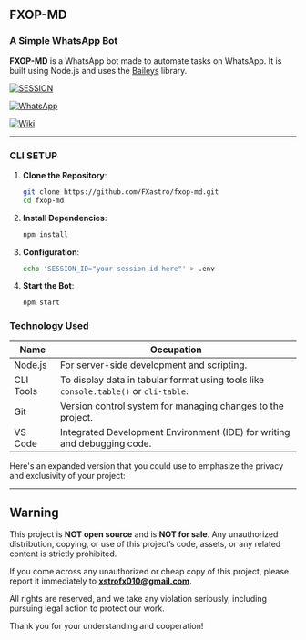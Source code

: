 ## FXOP-MD

### A Simple WhatsApp Bot

**FXOP-MD** is a WhatsApp bot made to automate tasks on WhatsApp. It is built using Node.js and uses the [Baileys](https://github.com/adiwajshing/Baileys) library.

<a href='https://session-id-rz4x.onrender.com' target="_blank"><img alt='SESSION' src='https://img.shields.io/badge/Get Sssion ID-100000?style=for-the-badge&logo=scan&logoColor=white&labelColor=black&color=blue'/></a>

<a href="https://whatsapp.com/channel/0029VambPbJ2f3ERs37HvM2J"><img alt="WhatsApp" src="https://img.shields.io/badge/-Whatsapp%20Channel-white?style=for-the-badge&logo=whatsapp&logoColor=black"/></a>

<a href="https://github.com/FXastro/fxop-md/wiki"><img alt="Wiki" src="https://img.shields.io/badge/-Read Wiki-white?style=for-the-badge&logo=github&logoColor=black"/></a>

---

### CLI SETUP

1. **Clone the Repository**:

   ```bash
   git clone https://github.com/FXastro/fxop-md.git
   cd fxop-md
   ```

2. **Install Dependencies**:

   ```bash
   npm install
   ```

3. **Configuration**:

   ```bash
   echo 'SESSION_ID="your session id here"' > .env
   ```

4. **Start the Bot**:

   ```bash
   npm start
   ```

### Technology Used

| Name      | Occupation                                                                           |
| --------- | ------------------------------------------------------------------------------------ |
| Node.js   | For server-side development and scripting.                                           |
| CLI Tools | To display data in tabular format using tools like `console.table()` or `cli-table`. |
| Git       | Version control system for managing changes to the project.                          |
| VS Code   | Integrated Development Environment (IDE) for writing and debugging code.             |

Here's an expanded version that you could use to emphasize the privacy and exclusivity of your project:

---

## Warning

This project is **NOT open source** and is **NOT for sale**. Any unauthorized distribution, copying, or use of this project’s code, assets, or any related content is strictly prohibited.

If you come across any unauthorized or cheap copy of this project, please report it immediately to **xstrofx010@gmail.com**.

All rights are reserved, and we take any violation seriously, including pursuing legal action to protect our work.

Thank you for your understanding and cooperation!
